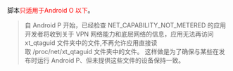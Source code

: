 脚本<font color=red>只适用于Android O 以下</font>。
> 自 Android P 开始，已经检查 NET_CAPABILITY_NOT_METERED 的应用开发者将收到关于 VPN 网络能力和底层网络的信息，应用无法再访问 xt_qtaguid 文件夹中的文件,不再允许应用直接读取 /proc/net/xt_qtaguid 文件夹中的文件。 
> 这样做是为了确保与某些在发布时运行 Android P、但未提供这些文件的设备保持一致。
